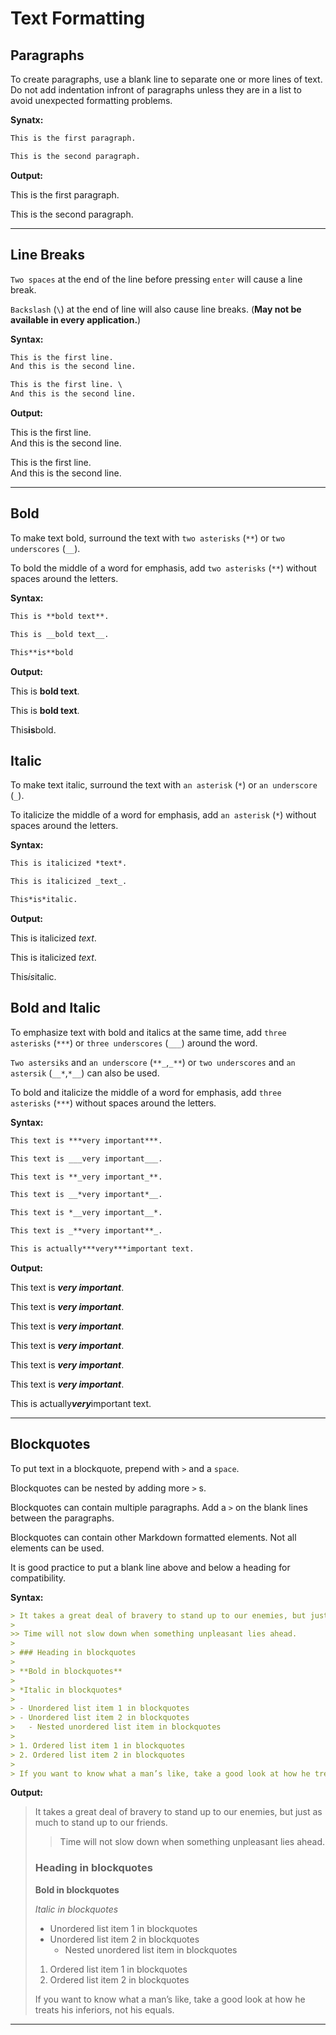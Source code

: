 # Text Formatting

## Paragraphs

To create paragraphs, use a blank line to separate one or more lines of text. Do not add indentation infront of paragraphs unless they are in a list to avoid unexpected formatting problems.

**Synatx:**

```markdown
This is the first paragraph.

This is the second paragraph.
```

**Output:**

This is the first paragraph.

This is the second paragraph.

---

## Line Breaks

`Two spaces` at the end of the line before pressing `enter` will cause a line break.

`Backslash` (`\`) at the end of line will also cause line breaks. (**May not be available in every application.**)

**Syntax:**

```markdown
This is the first line.  
And this is the second line.

This is the first line. \
And this is the second line.
```

**Output:**

This is the first line.  
And this is the second line.

This is the first line. \
And this is the second line.

---


## Bold

To make text bold, surround the text with `two asterisks` (`**`) or `two underscores` (`__`).

To bold the middle of a word for emphasis, add `two asterisks` (`**`) without spaces around the letters.

**Syntax:**

```markdown
This is **bold text**.

This is __bold text__.

This**is**bold	
```

**Output:**

This is **bold text**.

This is __bold text__.

This**is**bold.


## Italic

To make text italic, surround the text with `an asterisk` (`*`) or `an underscore` (`_`).

To italicize the middle of a word for emphasis, add `an asterisk` (`*`) without spaces around the letters.

**Syntax:**
```markdown
This is italicized *text*.

This is italicized _text_.

This*is*italic.
```

**Output:**

This is italicized *text*.

This is italicized _text_.

This*is*italic.


## Bold and Italic

To emphasize text with bold and italics at the same time, add `three asterisks` (`***`) or `three underscores` (`___`) around the word.

`Two astersiks` and `an underscore` (`**_`,`_**`) or `two underscores` and `an astersik` (`__*`,`*__`) can also be used.

To bold and italicize the middle of a word for emphasis, add `three asterisks` (`***`) without spaces around the letters.

**Syntax:**

```markdown
This text is ***very important***.

This text is ___very important___.

This text is **_very important_**.

This text is __*very important*__.

This text is *__very important__*.

This text is _**very important**_.

This is actually***very***important text.
```

**Output:**

This text is ***very important***.

This text is ___very important___.

This text is **_very important_**.

This text is __*very important*__.

This text is *__very important__*.

This text is _**very important**_.

This is actually***very***important text.

---


## Blockquotes

To put text in a blockquote, prepend with `>` and a `space`. 

Blockquotes can be nested by adding more `>` s. 

Blockquotes can contain multiple paragraphs. Add a `>` on the blank lines between the paragraphs.

Blockquotes can contain other Markdown formatted elements. Not all elements can be used.

It is good practice to put a blank line above and below a heading for compatibility.

**Syntax:**
```markdown
> It takes a great deal of bravery to stand up to our enemies, but just as much to stand up to our friends.
>
>> Time will not slow down when something unpleasant lies ahead.
> 
> ### Heading in blockquotes
> 
> **Bold in blockquotes**
> 
> *Italic in blockquotes* 
> 
> - Unordered list item 1 in blockquotes
> - Unordered list item 2 in blockquotes
>   - Nested unordered list item in blockquotes
> 
> 1. Ordered list item 1 in blockquotes
> 2. Ordered list item 2 in blockquotes 
> 
> If you want to know what a man’s like, take a good look at how he treats his inferiors, not his equals.
```

**Output:**

> It takes a great deal of bravery to stand up to our enemies, but just as much to stand up to our friends.
>
>> Time will not slow down when something unpleasant lies ahead.
> 
> ### Heading in blockquotes
> 
> **Bold in blockquotes**
> 
> *Italic in blockquotes* 
> 
> - Unordered list item 1 in blockquotes
> - Unordered list item 2 in blockquotes
>   - Nested unordered list item in blockquotes
> 
> 1. Ordered list item 1 in blockquotes
> 2. Ordered list item 2 in blockquotes 
> 
> If you want to know what a man’s like, take a good look at how he treats his inferiors, not his equals.

---